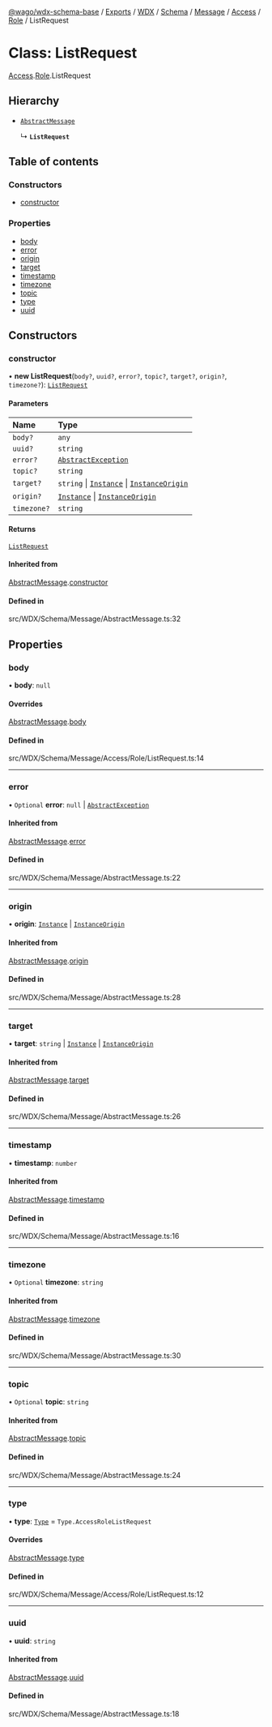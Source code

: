 [@wago/wdx-schema-base](../README.md) / [Exports](../modules.md) / [WDX](../modules/WDX.md) / [Schema](../modules/WDX.Schema.md) / [Message](../modules/WDX.Schema.Message.md) / [Access](../modules/WDX.Schema.Message.Access.md) / [Role](../modules/WDX.Schema.Message.Access.Role.md) / ListRequest

# Class: ListRequest

[Access](../modules/WDX.Schema.Message.Access.md).[Role](../modules/WDX.Schema.Message.Access.Role.md).ListRequest

## Hierarchy

- [`AbstractMessage`](WDX.Schema.Message.AbstractMessage.md)

  ↳ **`ListRequest`**

## Table of contents

### Constructors

- [constructor](WDX.Schema.Message.Access.Role.ListRequest.md#constructor)

### Properties

- [body](WDX.Schema.Message.Access.Role.ListRequest.md#body)
- [error](WDX.Schema.Message.Access.Role.ListRequest.md#error)
- [origin](WDX.Schema.Message.Access.Role.ListRequest.md#origin)
- [target](WDX.Schema.Message.Access.Role.ListRequest.md#target)
- [timestamp](WDX.Schema.Message.Access.Role.ListRequest.md#timestamp)
- [timezone](WDX.Schema.Message.Access.Role.ListRequest.md#timezone)
- [topic](WDX.Schema.Message.Access.Role.ListRequest.md#topic)
- [type](WDX.Schema.Message.Access.Role.ListRequest.md#type)
- [uuid](WDX.Schema.Message.Access.Role.ListRequest.md#uuid)

## Constructors

### constructor

• **new ListRequest**(`body?`, `uuid?`, `error?`, `topic?`, `target?`, `origin?`, `timezone?`): [`ListRequest`](WDX.Schema.Message.Access.Role.ListRequest.md)

#### Parameters

| Name | Type |
| :------ | :------ |
| `body?` | `any` |
| `uuid?` | `string` |
| `error?` | [`AbstractException`](WDX.Schema.Model.Exception.AbstractException.md) |
| `topic?` | `string` |
| `target?` | `string` \| [`Instance`](WDX.Schema.Model.Instance.Instance.md) \| [`InstanceOrigin`](WDX.Schema.Model.Instance.InstanceOrigin.md) |
| `origin?` | [`Instance`](WDX.Schema.Model.Instance.Instance.md) \| [`InstanceOrigin`](WDX.Schema.Model.Instance.InstanceOrigin.md) |
| `timezone?` | `string` |

#### Returns

[`ListRequest`](WDX.Schema.Message.Access.Role.ListRequest.md)

#### Inherited from

[AbstractMessage](WDX.Schema.Message.AbstractMessage.md).[constructor](WDX.Schema.Message.AbstractMessage.md#constructor)

#### Defined in

src/WDX/Schema/Message/AbstractMessage.ts:32

## Properties

### body

• **body**: ``null``

#### Overrides

[AbstractMessage](WDX.Schema.Message.AbstractMessage.md).[body](WDX.Schema.Message.AbstractMessage.md#body)

#### Defined in

src/WDX/Schema/Message/Access/Role/ListRequest.ts:14

___

### error

• `Optional` **error**: ``null`` \| [`AbstractException`](WDX.Schema.Model.Exception.AbstractException.md)

#### Inherited from

[AbstractMessage](WDX.Schema.Message.AbstractMessage.md).[error](WDX.Schema.Message.AbstractMessage.md#error)

#### Defined in

src/WDX/Schema/Message/AbstractMessage.ts:22

___

### origin

• **origin**: [`Instance`](WDX.Schema.Model.Instance.Instance.md) \| [`InstanceOrigin`](WDX.Schema.Model.Instance.InstanceOrigin.md)

#### Inherited from

[AbstractMessage](WDX.Schema.Message.AbstractMessage.md).[origin](WDX.Schema.Message.AbstractMessage.md#origin)

#### Defined in

src/WDX/Schema/Message/AbstractMessage.ts:28

___

### target

• **target**: `string` \| [`Instance`](WDX.Schema.Model.Instance.Instance.md) \| [`InstanceOrigin`](WDX.Schema.Model.Instance.InstanceOrigin.md)

#### Inherited from

[AbstractMessage](WDX.Schema.Message.AbstractMessage.md).[target](WDX.Schema.Message.AbstractMessage.md#target)

#### Defined in

src/WDX/Schema/Message/AbstractMessage.ts:26

___

### timestamp

• **timestamp**: `number`

#### Inherited from

[AbstractMessage](WDX.Schema.Message.AbstractMessage.md).[timestamp](WDX.Schema.Message.AbstractMessage.md#timestamp)

#### Defined in

src/WDX/Schema/Message/AbstractMessage.ts:16

___

### timezone

• `Optional` **timezone**: `string`

#### Inherited from

[AbstractMessage](WDX.Schema.Message.AbstractMessage.md).[timezone](WDX.Schema.Message.AbstractMessage.md#timezone)

#### Defined in

src/WDX/Schema/Message/AbstractMessage.ts:30

___

### topic

• `Optional` **topic**: `string`

#### Inherited from

[AbstractMessage](WDX.Schema.Message.AbstractMessage.md).[topic](WDX.Schema.Message.AbstractMessage.md#topic)

#### Defined in

src/WDX/Schema/Message/AbstractMessage.ts:24

___

### type

• **type**: [`Type`](../enums/WDX.Schema.Message.Type.md) = `Type.AccessRoleListRequest`

#### Overrides

[AbstractMessage](WDX.Schema.Message.AbstractMessage.md).[type](WDX.Schema.Message.AbstractMessage.md#type)

#### Defined in

src/WDX/Schema/Message/Access/Role/ListRequest.ts:12

___

### uuid

• **uuid**: `string`

#### Inherited from

[AbstractMessage](WDX.Schema.Message.AbstractMessage.md).[uuid](WDX.Schema.Message.AbstractMessage.md#uuid)

#### Defined in

src/WDX/Schema/Message/AbstractMessage.ts:18
